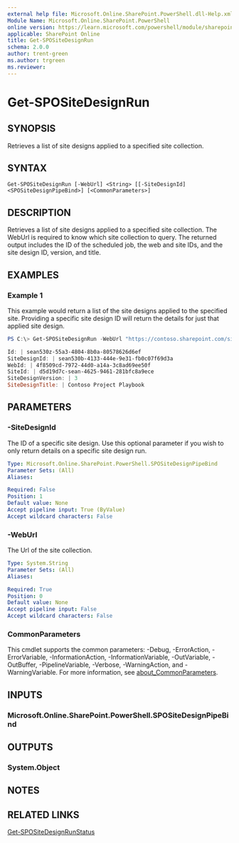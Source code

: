 ```yaml
---
external help file: Microsoft.Online.SharePoint.PowerShell.dll-Help.xml
Module Name: Microsoft.Online.SharePoint.PowerShell
online version: https://learn.microsoft.com/powershell/module/sharepoint-online/get-spositedesignrun
applicable: SharePoint Online
title: Get-SPOSiteDesignRun
schema: 2.0.0
author: trent-green
ms.author: trgreen
ms.reviewer:
---
```


# Get-SPOSiteDesignRun

## SYNOPSIS

Retrieves a list of site designs applied to a specified site collection.

## SYNTAX

```
Get-SPOSiteDesignRun [-WebUrl] <String> [[-SiteDesignId] <SPOSiteDesignPipeBind>] [<CommonParameters>]
```

## DESCRIPTION

Retrieves a list of site designs applied to a specified site collection. The WebUrl is required to know which site collection to query. The returned output includes the ID of the scheduled job, the web and site IDs, and the site design ID, version, and title.

## EXAMPLES

### Example 1

This example would return a list of the site designs applied to the specified site. Providing a specific site design ID will return the details for just that applied site design.

```powershell
PS C:\> Get-SPOSiteDesignRun -WebUrl "https://contoso.sharepoint.com/sites/project-playbook"

Id: | sean530z-55a3-4804-8b0a-80578626d6ef
SiteDesignId: | sean530b-4133-444e-9e31-fb0c07f69d3a
WebId: | 4f8509cd-7972-44d0-a14a-3c8ad69ee50f
SiteId: | d5d19d7c-sean-4625-9461-281bfc8a9ece
SiteDesignVersion: | 3
SiteDesignTitle: | Contoso Project Playbook
```

## PARAMETERS

### -SiteDesignId

The ID of a specific site design. Use this optional parameter if you wish to only return details on a specific site design run.

```yaml
Type: Microsoft.Online.SharePoint.PowerShell.SPOSiteDesignPipeBind
Parameter Sets: (All)
Aliases:

Required: False
Position: 1
Default value: None
Accept pipeline input: True (ByValue)
Accept wildcard characters: False
```

### -WebUrl

The Url of the site collection.

```yaml
Type: System.String
Parameter Sets: (All)
Aliases:

Required: True
Position: 0
Default value: None
Accept pipeline input: False
Accept wildcard characters: False
```

### CommonParameters
This cmdlet supports the common parameters: -Debug, -ErrorAction, -ErrorVariable, -InformationAction, -InformationVariable, -OutVariable, -OutBuffer, -PipelineVariable, -Verbose, -WarningAction, and -WarningVariable. For more information, see [about_CommonParameters](https://go.microsoft.com/fwlink/?LinkID=113216).

## INPUTS

### Microsoft.Online.SharePoint.PowerShell.SPOSiteDesignPipeBind

## OUTPUTS

### System.Object

## NOTES

## RELATED LINKS

[Get-SPOSiteDesignRunStatus](Get-SPOSiteDesignRunStatus.md)
